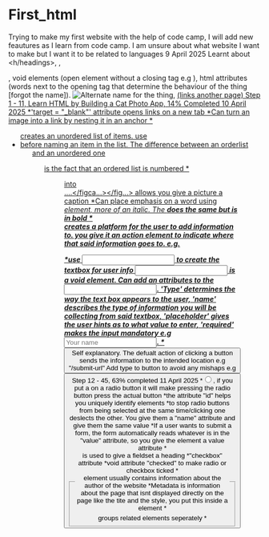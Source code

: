 # First_html
Trying to make my first website with the help of code camp, I will add new feautures as I learn from code camp. I am unsure about what website I want to make but I want it to be related to languages
9 April 2025
Learnt about <h/headings>, <body>, <main>, void elements (open element without a closing tag e.g <img>), html attributes (words next to the opening tag that determine the behaviour of the thing [forgot the name]). <img src="Link of something" alt = "Alternate name for the thing">, <a href = ...> (links another page)
Step 1 - 11, Learn HTML by Building a Cat Photo App, 14% Completed
10 April 2025
*'target = "_blank"' attribute opens links on a new tab
*Can turn an image into a link by nesting it in an anchor
*<ul> creates an unordered list of items. use <li> before naming an item in the list. The difference between an orderlist <ol> and an unordered one <ul> is the
fact that an ordered list is numbered
*<figure> into <figcaption>....</figca...></fig...> allows you give a picture a caption
*Can place emphasis on a word using <em> element, more of an italic. The <strong> does the same but is in bold
*<form> creates a platform for the user to add information to. you give it an action element to indicate where that said information goes to.
e.g. <form action="/submit-url"></form>
*use <input>
to create the textbox for user info <input> is a void element. Can add an attributes to the <input>. 'Type' determines the way the text box appears
to the user, 'name' describes the type of information you will be collecting from said textbox, 'placeholder' gives the user hints as to what value to enter,
'required' makes the input mandatory
e.g<input type="text" name = "name" placeholder = "Your name" required>.
*<button> Self explanatory. The defualt action of clicking a button sends the information to the intended location e.g "/submit-url"
Add type to button to avoid any mishaps e.g <button type = "submit">
Step 12 - 45, 63% completed
11 April 2025
*<input type = "radio">, if you put a <label> on a radio button it will make pressing the radio button press the actual button
*the attribute "id" helps you uniquely identify elements
*to stop radio buttons from being selected at the same time/clicking one deslects the other. You give them a "name" attribute and give them the same value
*If a user wants to submit a form, the form automatically reads whatever is in the "value" attribute, so you give the element a value attribute
*<fieldset> groups related elements seperately
*<legend> is used to give a fieldset a heading
*"checkbox" attribute 
*void attribute "checked" to make radio or checkbox ticked
*<footer> element usually contains information about the author of the website
*Metadata is information about the page that isnt displayed directly on the page like the tite and the style, you put this inside a <head> element
*<title> is what shows up on the tab for your website
*<!DOCTYPE html><html><head><body> is the order of your document at the moment
*an attribute called "lang" can be added to the html
*<meta> determines a browsers behaviour
*<meta charset = "utf-8"> tells the website to encode characters on the page
Cat Photo App, 100% COMPLETED
12 April 2025
*For CSS, add <style> element to the <head> section
*In <style> element you can bring up existing values to add changes to them. 
element {
 property: value;
}
*You can just use comma if you want to apply to same style to multiple things
*Now you need to link the styles.css file, so the styles will be applied again. Inside the head element, add a link element. Give it a rel attribute with the value of "stylesheet" and an href attribute with the value of "styles.css".

Note that the link element is a void element.
*Use this code to make the browser adjust to the device the user is on. <meta name="viewport" content="width=device-width, initial-scale=1.0" />
learn-basic-css-by-building-a-cafe-menu-panel, 21% completed
